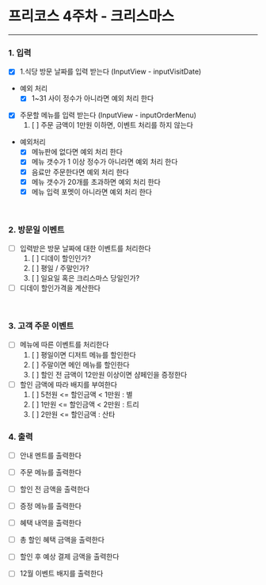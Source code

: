 # 프리코스 4주차 - 크리스마스

---

### 1. 입력

- [X] 1.식당 방문 날짜를 입력 받는다 (InputView - inputVisitDate)

- 예외 처리
    - [X] 1~31 사이 정수가 아니라면 예외 처리 한다

- [X] 주문할 메뉴를 입력 받는다 (InputView - inputOrderMenu)
  1. [ ] 주문 금액이 1만원 이하면, 이벤트 처리를 하지 않는다

 - 예외처리
    - [X] 메뉴판에 없다면 예외 처리 한다
    - [X] 메뉴 갯수가 1 이상 정수가 아니라면 예외 처리 한다
    - [X] 음료만 주문한다면 예외 처리 한다
    - [X] 메뉴 갯수가 20개를 초과하면 예외 처리 한다
    - [X] 메뉴 입력 포멧이 아니라면 예외 처리 한다

<br>

### 2. 방문일 이벤트

- [ ] 입력받은 방문 날짜에 대한 이벤트를 처리한다
  1. [ ] 디데이 할인인가?
  2. [ ] 평일 / 주말인가?
  3. [ ] 일요일 혹은 크리스마스 당일인가?
- [ ] 디데이 할인가격을 계산한다

<br>

### 3. 고객 주문 이벤트
- [ ] 메뉴에 따른 이벤트를 처리한다
  1. [ ] 평일이면 디저트 메뉴를 할인한다
  2. [ ] 주말이면 메인 메뉴를 할인한다
  3. [ ] 할인 전 금액이 12만원 이상이면 샴페인을 증정한다
- [ ] 할인 금액에 따라 배지를 부여한다
  1. [ ] 5천원 <= 할인금액 < 1만원 : 별
  2. [ ] 1만원 <= 할인금액 < 2만원 : 트리
  3. [ ] 2만원 <= 할인금액 : 산타

### 4. 출력
- [ ] 안내 멘트를 출력한다
- [ ] 주문 메뉴를 출력한다
- [ ] 할인 전 금액을 출력한다
- [ ] 증정 메뉴를 출력한다
- [ ] 혜택 내역을 출력한다
- [ ] 총 할인 혜택 금액을 출력한다
- [ ] 할인 후 예상 결제 금액을 출력한다
- [ ] 12월 이벤트 배지를 출력한다
    

